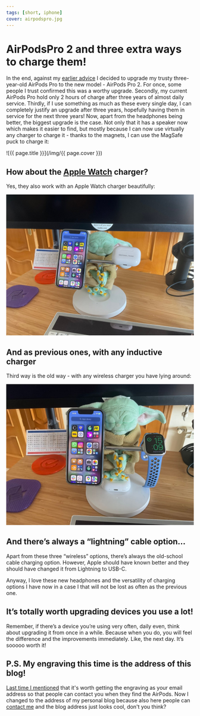 ```yaml
---
tags: [short, iphone]
cover: airpodspro.jpg
---
```


# AirPodsPro 2 and three extra ways to charge them!

In the end, against my [earlier advice](/airpods) I decided to upgrade my trusty three-year-old AirPods Pro to the new model - AirPods Pro 2. For once, some people I trust confirmed this was a worthy upgrade. Secondly, my current AirPods Pro hold only 2 hours of charge after three years of almost daily service. Thirdly, if I use something as much as these every single day, I can completely justify an upgrade after three years, hopefully having them in service for the next three years! Now, apart from the headphones being better, the biggest upgrade is the case. Not only that it has a speaker now which makes it easier to find, but mostly because I can now use virtually any charger to charge it - thanks to the magnets, I can use the MagSafe puck to charge it:

<!--More-->

![{{ page.title }}](/img/{{ page.cover }})

## How about the [Apple Watch](/applewatch) charger?

Yes, they also work with an Apple Watch charger beautifully:

![{{ page.title }} 2](/img/airpodspro-2.jpg)

## And as previous ones, with any inductive charger

Third way is the old way - with any wireless charger you have lying around:

![{{ page.title }} 3](/img/airpodspro-3.jpg)

## And there’s always a “lightning” cable option…

Apart from these three “wireless” options, there’s always the old-school cable charging option. However, Apple should have known better and they should have changed it from Lightning to USB-C.

Anyway, I love these new headphones and the versatility of charging options I have now in a case I that will not be lost as often as the previous one.

## It’s totally worth upgrading devices you use a lot!

Remember, if there’s a device you’re using very often, daily even, think about upgrading it from once in a while. Because when you do, you will feel the difference and the improvements immediately. Like, the next day. It’s sooooo worth it!

## P.S. My engraving this time is the address of this blog!

[Last time I mentioned](/airpods) that it's worth getting the engraving as your email address so that people can contact you when they find the AirPods. Now I changed to the address of my personal blog because also here people can [contact me](/contact) and the blog address just looks cool, don't you think?

[n]: https://michael.gratis/nozbe